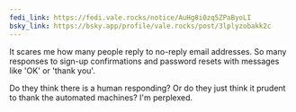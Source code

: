 ```yaml
---
fedi_link: https://fedi.vale.rocks/notice/AuHg8i0zq5ZPaByoLI
bsky_link: https://bsky.app/profile/vale.rocks/post/3lplyzobakk2c
---
```


It scares me how many people reply to no-reply email addresses. So many responses to sign-up confirmations and password resets with messages like 'OK' or 'thank you'.

Do they think there is a human responding? Or do they just think it prudent to thank the automated machines? I'm perplexed.
